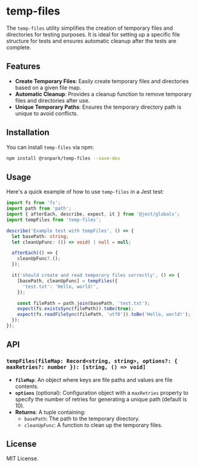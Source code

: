 # temp-files

The `temp-files` utility simplifies the creation of temporary files and directories for testing purposes. It is ideal for setting up a specific file structure for tests and ensures automatic cleanup after the tests are complete.

## Features

- **Create Temporary Files**: Easily create temporary files and directories based on a given file map.
- **Automatic Cleanup**: Provides a cleanup function to remove temporary files and directories after use.
- **Unique Temporary Paths**: Ensures the temporary directory path is unique to avoid conflicts.

## Installation

You can install `temp-files` via npm:

```bash
npm install @ronpark/temp-files --save-dev
```

## Usage

Here's a quick example of how to use `temp-files` in a Jest test:

```typescript
import fs from 'fs';
import path from 'path';
import { afterEach, describe, expect, it } from '@jest/globals';
import tempFiles from 'temp-files';

describe('Example test with tempFiles', () => {
  let basePath: string;
  let cleanUpFunc: (() => void) | null = null;

  afterEach(() => {
    cleanUpFunc?.();
  });

  it('should create and read temporary files correctly', () => {
    [basePath, cleanUpFunc] = tempFiles({
      'test.txt': 'Hello, world!',
    });

    const filePath = path.join(basePath, 'test.txt');
    expect(fs.existsSync(filePath)).toBe(true);
    expect(fs.readFileSync(filePath, 'utf8')).toBe('Hello, world!');
  });
});
```

## API

### `tempFiles(fileMap: Record<string, string>, options?: { maxRetries?: number }): [string, () => void]`

- **`fileMap`**: An object where keys are file paths and values are file contents.
- **`options`** (optional): Configuration object with a `maxRetries` property to specify the number of retries for generating a unique path (default is 10).
- **Returns**: A tuple containing:
  - `basePath`: The path to the temporary directory.
  - `cleanUpFunc`: A function to clean up the temporary files.

## License

MIT License. 
